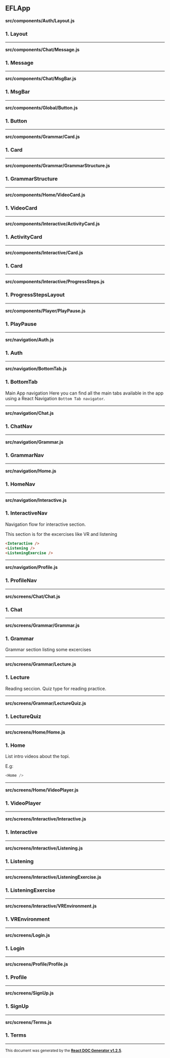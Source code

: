 EFLApp
----------

**src/components/Auth/Layout.js**

### 1. Layout




-----
**src/components/Chat/Message.js**

### 1. Message




-----
**src/components/Chat/MsgBar.js**

### 1. MsgBar




-----
**src/components/Global/Button.js**

### 1. Button




-----
**src/components/Grammar/Card.js**

### 1. Card




-----
**src/components/Grammar/GrammarStructure.js**

### 1. GrammarStructure




-----
**src/components/Home/VideoCard.js**

### 1. VideoCard




-----
**src/components/Interactive/ActivityCard.js**

### 1. ActivityCard




-----
**src/components/Interactive/Card.js**

### 1. Card




-----
**src/components/Interactive/ProgressSteps.js**

### 1. ProgressStepsLayout




-----
**src/components/Player/PlayPause.js**

### 1. PlayPause




-----
**src/navigation/Auth.js**

### 1. Auth




-----
**src/navigation/BottomTab.js**

### 1. BottomTab

Main App navigation
Here you can find all the main tabs available in the app using a React Navigation `Bottom Tab navigator`.   




-----
**src/navigation/Chat.js**

### 1. ChatNav




-----
**src/navigation/Grammar.js**

### 1. GrammarNav




-----
**src/navigation/Home.js**

### 1. HomeNav




-----
**src/navigation/Interactive.js**

### 1. InteractiveNav

Navigation flow for interactive section.

This section is for the excercises like VR and listening

```html
<Interactive />
<Listening />
<ListeningExercise />
```   




-----
**src/navigation/Profile.js**

### 1. ProfileNav




-----
**src/screens/Chat/Chat.js**

### 1. Chat




-----
**src/screens/Grammar/Grammar.js**

### 1. Grammar

Grammar section listing some excercises   




-----
**src/screens/Grammar/Lecture.js**

### 1. Lecture

Reading seccion.
Quiz type for reading practice.   




-----
**src/screens/Grammar/LectureQuiz.js**

### 1. LectureQuiz




-----
**src/screens/Home/Home.js**

### 1. Home

List intro videos about the topi.

E.g:
```js
<Home />
```   




-----
**src/screens/Home/VideoPlayer.js**

### 1. VideoPlayer




-----
**src/screens/Interactive/Interactive.js**

### 1. Interactive




-----
**src/screens/Interactive/Listening.js**

### 1. Listening




-----
**src/screens/Interactive/ListeningExercise.js**

### 1. ListeningExercise




-----
**src/screens/Interactive/VREnvironment.js**

### 1. VREnvironment




-----
**src/screens/Login.js**

### 1. Login




-----
**src/screens/Profile/Profile.js**

### 1. Profile




-----
**src/screens/SignUp.js**

### 1. SignUp




-----
**src/screens/Terms.js**

### 1. Terms




-----

<sub>This document was generated by the <a href="https://github.com/marborkowski/react-doc-generator" target="_blank">**React DOC Generator v1.2.5**</a>.</sub>
